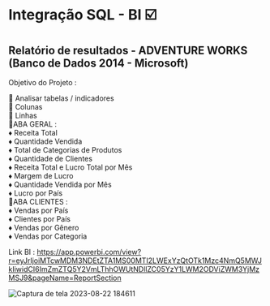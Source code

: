 # Integração SQL - BI ☑️

## Relatório de resultados - ADVENTURE WORKS (Banco de Dados 2014 - Microsoft)

Objetivo do Projeto :

🔷 Analisar tabelas / indicadores
<br>
🔷 Colunas 
<br>
🔷 Linhas 
<br>
🔻ABA GERAL :
<br>
 ♦️  Receita Total
<br>
 ♦️  Quantidade Vendida
<br>
 ♦️  Total de Categorias de Produtos
<br>
 ♦️  Quantidade de Clientes
<br>
 ♦️  Receita Total e Lucro Total por Mês
<br>
 ♦️  Margem de Lucro
<br>
 ♦️  Quantidade Vendida por Mês
<br>
 ♦️  Lucro por País
<br>
🔻ABA CLIENTES :
<br>
 ♦️  Vendas por País
<br>
 ♦️  Clientes por País
<br>
 ♦️  Vendas por Gênero
<br>
 ♦️  Vendas por Categoria
<br>

Link BI : https://app.powerbi.com/view?r=eyJrIjoiMTcwMDM3NDEtZTA1MS00MTI2LWExYzQtOTk1Mzc4NmQ5MWJkIiwidCI6ImZmZTQ5Y2VmLThhOWUtNDllZC05YzY1LWM2ODViZWM3YjMzMSJ9&pageName=ReportSection


![Captura de tela 2023-08-22 184611](https://github.com/ArthurClaro/SQL-BI/assets/124170421/ba74d62d-2200-49f2-8bc5-52980e812901)
